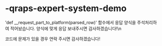 # -qraps-expert-system-demo

'def __request_part_to_platform(parsed_row)' 함수에서 응답 양식을 주석처리하여 적어놨습니다. 양식에 맞게 응답 보내주시면 감사하겠습니다!\n

코드에 문제가 있을 경우 연락 주시면 감사하겠습니다!

